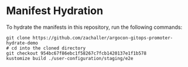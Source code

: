 # Manifest Hydration

To hydrate the manifests in this repository, run the following commands:

```shell
git clone https://github.com/zachaller/argocon-gitops-promoter-hydrate-demo
# cd into the cloned directory
git checkout 954bc67f86ebc1f58267c7fcb1420137e1f1b578
kustomize build ./user-configuration/staging/e2e
```
